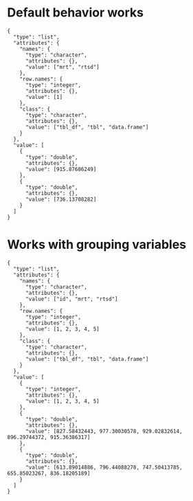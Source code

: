 # Default behavior works

    {
      "type": "list",
      "attributes": {
        "names": {
          "type": "character",
          "attributes": {},
          "value": ["mrt", "rtsd"]
        },
        "row.names": {
          "type": "integer",
          "attributes": {},
          "value": [1]
        },
        "class": {
          "type": "character",
          "attributes": {},
          "value": ["tbl_df", "tbl", "data.frame"]
        }
      },
      "value": [
        {
          "type": "double",
          "attributes": {},
          "value": [915.87686249]
        },
        {
          "type": "double",
          "attributes": {},
          "value": [736.13708282]
        }
      ]
    }

# Works with grouping variables

    {
      "type": "list",
      "attributes": {
        "names": {
          "type": "character",
          "attributes": {},
          "value": ["id", "mrt", "rtsd"]
        },
        "row.names": {
          "type": "integer",
          "attributes": {},
          "value": [1, 2, 3, 4, 5]
        },
        "class": {
          "type": "character",
          "attributes": {},
          "value": ["tbl_df", "tbl", "data.frame"]
        }
      },
      "value": [
        {
          "type": "integer",
          "attributes": {},
          "value": [1, 2, 3, 4, 5]
        },
        {
          "type": "double",
          "attributes": {},
          "value": [827.58432443, 977.30030578, 929.02832614, 896.29744372, 915.36386317]
        },
        {
          "type": "double",
          "attributes": {},
          "value": [613.89014886, 796.44088278, 747.50413785, 655.85023267, 836.18205189]
        }
      ]
    }

